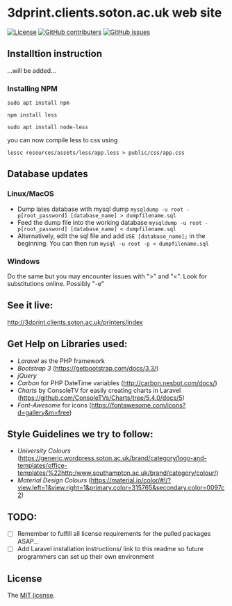 # 3dprint.clients.soton.ac.uk web site 
[![License](https://img.shields.io/badge/License-MIT-blue.svg)](https://opensource.org/licenses/MIT)
[![GitHub contributers](https://img.shields.io/github/contributors/sb2g14/soton_roles.svg)](https://github.com/sb2g14/soton_roles/graphs/contributors)
[![GitHub issues](https://img.shields.io/github/issues/sb2g14/soton_roles.svg)](https://github.com/sb2g14/soton_roles/issues)

## Installtion instruction
...will be added...
### Installing NPM
```sudo apt install npm```

```npm install less```

```sudo apt install node-less```

you can now compile less to css using

```lessc resources/assets/less/app.less > public/css/app.css```

## Database updates
### Linux/MacOS
- Dump lates database with mysql dump 
```mysqldump -u root -p[root_password] [database_name] > dumpfilename.sql```
- Feed the dump file into the working database
```mysqldump -u root -p[root_password] [database_name] < dumpfilename.sql```
- Alternatively, edit the sql file and add `USE [database_name];` in the beginning.
  You can then run
```mysql -u root -p < dumpfilename.sql```
### Windows
Do the same but you may encounter issues with ">" and "<". Look for substitutions online. Possibly "-e"

## See it live:
http://3dprint.clients.soton.ac.uk/printers/index

## Get Help on Libraries used:
- *Laravel* as the PHP framework
- *Bootstrap 3* (https://getbootstrap.com/docs/3.3/)
- *jQuery*
- *Carbon* for PHP DateTime variables (http://carbon.nesbot.com/docs/)
- *Charts* by ConsoleTV for easily creating charts in Laravel (https://github.com/ConsoleTVs/Charts/tree/5.4.0/docs/5)
- *Font-Awesome* for icons (https://fontawesome.com/icons?d=gallery&m=free)

## Style Guidelines we try to follow:
- *University Colours* (https://generic.wordpress.soton.ac.uk/brand/category/logo-and-templates/office-templates/%22http:/www.southampton.ac.uk/brand/category/colour/)
- *Material Design Colours* (https://material.io/color/#!/?view.left=1&view.right=1&primary.color=315765&secondary.color=0097c2)

## TODO:
- [ ] Remember to fulfill all license requirements for the pulled packages ASAP...
- [ ] Add Laravel installation instructions/ link to this readme so future programmers can set up their own environment

## License

The [MIT license](http://opensource.org/licenses/MIT).


